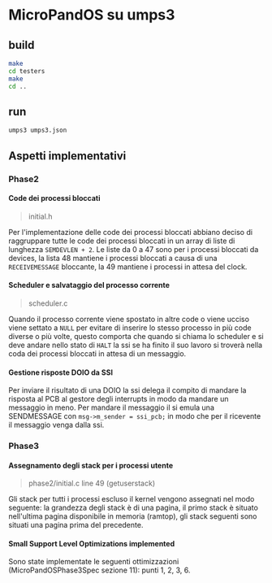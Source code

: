 # MicroPandOS su umps3

## build

```bash
make
cd testers
make
cd ..
```

## run

```bash
umps3 umps3.json
```

## Aspetti implementativi

### Phase2

#### Code dei processi bloccati

> initial.h

Per l'implementazione delle code dei processi bloccati abbiano deciso di
raggruppare tutte le code dei processi bloccati in un array di liste di
lunghezza  `SEMDEVLEN + 2`. Le liste da 0 a 47 sono per i processi bloccati da
devices, la lista 48 mantiene i processi bloccati a causa di una 
`RECEIVEMESSAGE` bloccante, la 49 mantiene i processi in attesa del clock.

#### Scheduler e salvataggio del processo corrente

> scheduler.c

Quando il processo corrente viene spostato in altre code o viene ucciso viene
settato a `NULL` per evitare di inserire lo stesso processo in più code diverse
o più volte, questo comporta che quando si chiama lo scheduler e si deve andare
nello stato di `HALT` la ssi se ha finito il suo lavoro si troverà nella coda
dei processi bloccati in attesa di un messaggio. 

#### Gestione risposte DOIO da SSI

Per inviare il risultato di una DOIO la ssi delega il compito di mandare la
risposta al PCB al gestore degli interrupts in modo da mandare un messaggio
in meno. Per mandare il messaggio il si emula una SENDMESSAGE con
`msg->m_sender = ssi_pcb;` in modo che per il ricevente il messaggio venga dalla
ssi.

### Phase3

#### Assegnamento degli stack per i processi utente

> phase2/initial.c line 49 (getuserstack)

Gli stack per tutti i processi escluso il kernel vengono assegnati nel modo 
seguente: la grandezza degli stack è di una pagina, il primo stack è situato
nell'ultima pagina disponibile in memoria (ramtop), gli stack seguenti sono
situati una pagina prima del precedente.

#### Small Support Level Optimizations implemented

Sono state implementate le seguenti ottimizzazioni
(MicroPandOSPhase3Spec sezione 11): punti 1, 2, 3, 6.
